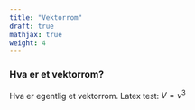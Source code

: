 ```yaml
---
title: "Vektorrom"
draft: true
mathjax: true
weight: 4
---
```


### Hva er et vektorrom?
Hva er egentlig et vektorrom. Latex test: $V = v^3$